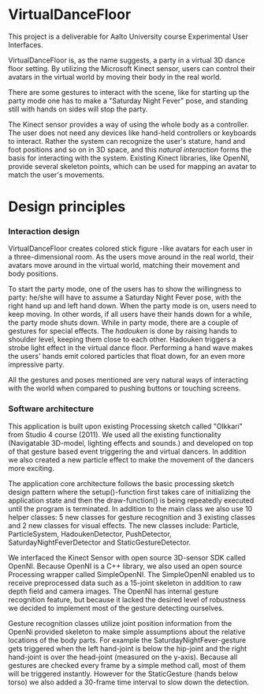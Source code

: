 VirtualDanceFloor
=================

This project is a deliverable for Aalto University course Experimental User Interfaces.

VirtualDanceFloor is, as the name suggests, a party in a virtual 3D dance floor setting. By utilizing the Microsoft Kinect sensor, users can control their avatars in the virtual world by moving their body in the real world. 

There are some gestures to interact with the scene, like for starting up the party mode one has to make a "Saturday Night Fever" pose, and standing still with hands on sides will stop the party.

The Kinect sensor provides a way of using the whole body as a controller. The user does not need any devices like hand-held controllers or keyboards to interact. Rather the system can recognize the user's stature, hand and foot positions and so on in 3D space, and this *natural interaction* forms the basis for interacting with the system. Existing Kinect libraries, like OpenNI, provide several skeleton points, which can be used for mapping an avatar to match the user's movements. 


Design principles
=================

### Interaction design

VirtualDanceFloor creates colored stick figure -like avatars for each user in a three-dimensional room. As the users move around in the real world, their avatars move around in the virtual world, matching their movement and body positions. 

To start the party mode, one of the users has to show the willingness to party: he/she will have to assume a Saturday Night Fever pose, with the right hand up and left hand down. When the party mode is on, users need to keep moving. In other words, if all users have their hands down for a while, the party mode shuts down. While in party mode, there are a couple of gestures for special effects. The *hadouken* is done by raising hands to shoulder level, keeping them close to each other. Hadouken triggers a strobe light effect in the virtual dance floor. Performing a hand wave makes the users' hands emit colored particles that float down, for an even more impressive party.

All the gestures and poses mentioned are very natural ways of interacting with the world when compared to pushing buttons or touching screens.

### Software architecture

This application is built upon existing Processing sketch called "Olkkari" from Studio 4 course (2011). We used all the existing functionality (Navigatable 3D-model, lighting effects and sounds.) and developed on top of that gesture based event triggering the and virtual dancers. In addition we also created a new particle effect to make the movement of the dancers more exciting. 

The application core architecture follows the basic processing sketch design pattern where the setup()-function first takes care of initializing the application state and then the draw-function() is being repeatedly executed until the program is terminated. In addition to the main class we also use 10 helper classes: 5 new classes for gesture recognition and 3 existing classes and 2 new classes for visual effects. The new classes include: Particle, ParticleSystem, HadoukenDetector, PushDetector, SaturdayNightFeverDetector and StaticGestureDetector.

We interfaced the Kinect Sensor with open source 3D-sensor SDK called OpenNI. Because OpenNI is a C++ library, we also used an open source Processing wrapper called SimpleOpenNI. The SimpleOpenNI enabled us to receive preprocessed data such as a 15-joint skeleton in addition to raw depth field and camera images. The OpenNI has internal gesture recognition feature, but because it lacked the desired level of robustness we decided to implement most of the gesture detecting ourselves.   

Gesture recognition classes utilize joint position information from the OpenNi provided skeleton to make simple assumptions about the relative locations of the body parts. For example the SaturdayNightFever-gesture gets triggered when the left hand-joint is below the hip-joint and the right hand-joint is over the head-joint (measured on the y-axis). Because all gestures are checked every frame by a simple method call, most of them will be triggered instantly. However for the StaticGesture (hands below torso) we also added a 30-frame time interval to slow down the detection.
